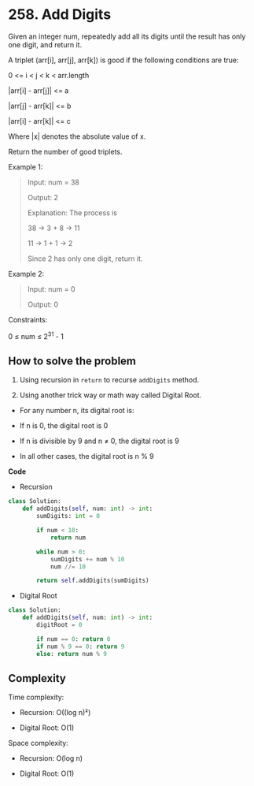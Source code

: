 # 258. Add Digits

Given an integer num, repeatedly add all its digits until the result has only one digit, and return it.

A triplet (arr[i], arr[j], arr[k]) is good if the following conditions are true:

0 <= i < j < k < arr.length

|arr[i] - arr[j]| <= a

|arr[j] - arr[k]| <= b

|arr[i] - arr[k]| <= c  

Where |x| denotes the absolute value of x.

Return the number of good triplets.

Example 1:
> Input: num = 38
>
> Output: 2
> 
> Explanation: The process is
> 
> 38 → 3 + 8 → 11
> 
> 11 → 1 + 1 → 2 
> 
> Since 2 has only one digit, return it.


Example 2:
> Input: num = 0
>
> Output: 0
 
Constraints:

0 ≤ num ≤ 2<sup>31</sup> - 1

## How to solve the problem

1. Using recursion in `return` to recurse `addDigits` method.

2. Using another trick way or math way called Digital Root. 

- For any number n, its digital root is:

- If n is 0, the digital root is 0

- If n is divisible by 9 and n ≠ 0, the digital root is 9

- In all other cases, the digital root is n % 9

**Code**

- Recursion

```Python
class Solution:
    def addDigits(self, num: int) -> int:
        sumDigits: int = 0

        if num < 10:
            return num

        while num > 0:
            sumDigits += num % 10
            num //= 10

        return self.addDigits(sumDigits)
```

- Digital Root

```Python
class Solution:
    def addDigits(self, num: int) -> int:
        digitRoot = 0

        if num == 0: return 0
        if num % 9 == 0: return 9
        else: return num % 9
```

## Complexity

Time complexity: 

- Recursion: O((log n)²)

- Digital Root: O(1)

Space complexity: 

- Recursion: O(log n)

- Digital Root: O(1)
